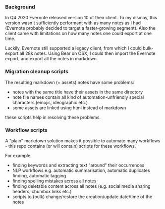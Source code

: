 ### Background

In Q4 2020 Evernote released version 10 of their client. To my dismay, this version wasn't sufficiently performant with as many notes as I had (Evernote probably decided to target a faster-growing segment). Also the client came with limitations on how many notes one could export at one time.

Luckily, Evernote still supported a legacy client, from which I could bulk-export all 28k notes. Using Bear on OSX, I could then import the Evernote export, and export all the notes in markdown.



### Migration cleanup scripts

The resulting markdown (+ assets) notes have some problems:

* notes with the same title have their assets in the same directory
* note file names contain all kind of automation-unfriendly special characters (emojis, ideographic etc.)
* some assets are linked using html instead of markdown

these scripts help in resolving these problems.



### Workflow scripts

A "plain" markdown solution makes it possible  to automate many workflows - this repo contains (or will contain) scripts for these workflows.

For example:

* finding keywords and extracting text "around" their occurrences
* NLP workflows e.g. automatic summarisation, automatic duplicates finding, automatic tagging
* finding spelling mistakes across all notes
* finding deletable content across all notes (e.g. social media sharing headers, chumbox links etc.)
* scripts to (bulk) change/restore the creation/update date/time of the notes